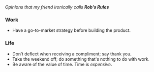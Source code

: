 *Opinions that my friend ironically calls **Rob's Rules***


### Work

* Have a go-to-market strategy before building the product.

### Life

* Don’t deflect when receiving a compliment; say thank you.
* Take the weekend off; do something that's nothing to do with work.
* Be aware of the value of time. Time is _expensive_.
